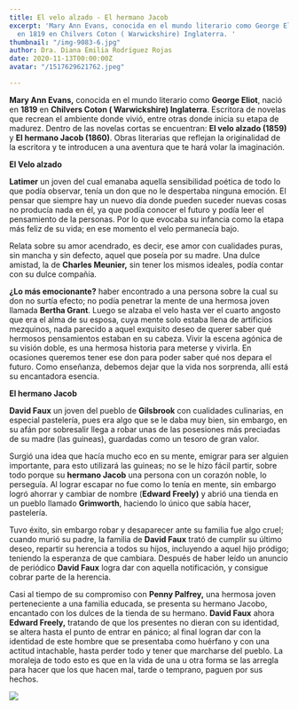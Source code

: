 ```yaml
---
title: El velo alzado - El hermano Jacob
excerpt: 'Mary Ann Evans, conocida en el mundo literario como George Eliot, nació
  en 1819 en Chilvers Coton ( Warwickshire) Inglaterra. '
thumbnail: "/img-9083-6.jpg"
author: Dra. Diana Emilia Rodríguez Rojas
date: 2020-11-13T00:00:00Z
avatar: "/1517629621762.jpeg"

---
```

**Mary Ann Evans,** conocida en el mundo literario como **George Eliot**, nació en **1819** en **Chilvers Coton ( Warwickshire) Inglaterra**. Escritora de novelas que recrean el ambiente donde vivió, entre otras donde inicia su etapa de madurez. Dentro de las novelas cortas se encuentran: **El velo alzado (1859)** y **El hermano Jacob (1860)**. Obras literarias que reflejan la originalidad de la escritora y te introducen a una aventura que te hará volar la imaginación.

**El Velo alzado**

**Latimer** un joven del cual emanaba aquella sensibilidad poética de todo lo que podía observar, tenía un don que no le despertaba ninguna emoción. El pensar que siempre hay un nuevo día donde pueden suceder nuevas cosas no producía nada en él, ya que podía conocer el futuro y podía leer el pensamiento de la personas. Por lo que evocaba su infancia como la etapa más feliz de su vida; en ese momento el velo permanecía bajo.

Relata sobre su amor acendrado, es decir, ese amor con cualidades puras, sin mancha y sin defecto, aquel que poseía por su madre. Una dulce amistad, la de **Charles Meunier,** sin tener los mismos ideales, podía contar con su dulce compañía.

**¿Lo más emocionante?** haber encontrado a una persona sobre la cual su don no surtía efecto; no podía penetrar la mente de una hermosa joven llamada **Bertha Grant**. Luego se alzaba el velo hasta ver el cuarto angosto que era el alma de su esposa, cuya mente solo estaba llena de artificios mezquinos, nada parecido a aquel exquisito deseo de querer saber qué hermosos pensamientos estaban en su cabeza. Vivir la escena agónica de su visión doble, es una hermosa historia para meterse y vivirla. En ocasiones queremos tener ese don para poder saber qué nos depara el futuro. Como enseñanza, debemos dejar que la vida nos sorprenda, allí está su encantadora esencia.

**El hermano Jacob**

**David Faux** un joven del pueblo de **Gilsbrook** con cualidades culinarias, en especial pastelería, pues era algo que se le daba muy bien, sin embargo, en su afán por sobresalir llega a robar unas de las posesiones más preciadas de su madre (las guineas), guardadas como un tesoro de gran valor.

Surgió una idea que hacía mucho eco en su mente, emigrar para ser alguien importante, para esto utilizará las guineas; no se le hizo fácil partir, sobre todo porque su **hermano Jacob** una persona con un corazón noble, lo perseguía. Al lograr escapar no fue como lo tenía en mente, sin embargo logró ahorrar y cambiar de nombre (**Edward Freely)** y abrió una tienda en un pueblo llamado **Grimworth**, haciendo lo único que sabía hacer, pastelería.

Tuvo éxito, sin embargo robar y desaparecer ante su familia fue algo cruel; cuando murió su padre, la familia de **David Faux** trató de cumplir su último deseo, repartir su herencia a todos su hijos, incluyendo a aquel hijo pródigo; teniendo la esperanza de que cambiara. Después de haber leído un anuncio de periódico **David Faux** logra dar con aquella notificación, y consigue cobrar parte de la herencia.

Casi al tiempo de su compromiso con **Penny Palfrey,** una hermosa joven perteneciente a una familia educada, se presenta su hermano Jacobo, encantado con los dulces de la tienda de su hermano. **David Faux** ahora **Edward Freely,** tratando de que los presentes no dieran con su identidad, se altera hasta el punto de entrar en pánico; al final logran dar con la identidad de este hombre que se presentaba como huérfano y con una actitud intachable, hasta perder todo y tener que marcharse del pueblo. La moraleja de todo esto es que en la vida de una u otra forma se las arregla para hacer que los que hacen mal, tarde o temprano, paguen por sus hechos.

  
![](/img-9078-6.jpg)